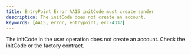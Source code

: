 ```yaml
---
title: EntryPoint Error AA15 initCode must create sender
description: The initCode does not create an account.
keywords: [AA15, error, entrypoint, erc-4337]
---
```


The initCode in the user operation does not create an account. Check the initCode or the factory contract.